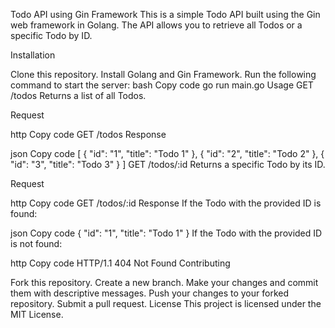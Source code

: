 Todo API using Gin Framework
This is a simple Todo API built using the Gin web framework in Golang. The API allows you to retrieve all Todos or a specific Todo by ID.

Installation

Clone this repository.
Install Golang and Gin Framework.
Run the following command to start the server:
bash
Copy code
go run main.go
Usage
GET /todos
Returns a list of all Todos.

Request

http
Copy code
GET /todos
Response

json
Copy code
[
  {
    "id": "1",
    "title": "Todo 1"
  },
  {
    "id": "2",
    "title": "Todo 2"
  },
  {
    "id": "3",
    "title": "Todo 3"
  }
]
GET /todos/:id
Returns a specific Todo by its ID.

Request

http
Copy code
GET /todos/:id
Response
If the Todo with the provided ID is found:

json
Copy code
{
  "id": "1",
  "title": "Todo 1"
}
If the Todo with the provided ID is not found:

http
Copy code
HTTP/1.1 404 Not Found
Contributing

Fork this repository.
Create a new branch.
Make your changes and commit them with descriptive messages.
Push your changes to your forked repository.
Submit a pull request.
License
This project is licensed under the MIT License.
